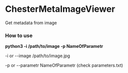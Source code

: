 # ChesterMetaImageViewer
Get metadata from image

### How to use

  **python3 -i /path/to/image -p NameOfParametr**

  -i or --image /path/to/image.jpg

  -p or --parametr NameOfParametr (check parameters.txt)

